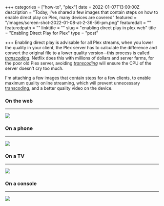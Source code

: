 +++
categories = ["how-to", "plex"]
date = 2022-01-07T13:00:00Z
description = "Today, I've shared a few images that contain steps on how to enable direct play on Plex, many devices are covered"
featured = "/images/screen-shot-2022-01-08-at-2-36-56-pm.png"
featuredalt = ""
featuredpath = ""
linktitle = ""
slug = "enabling direct play in plex web"
title = "Enabling Direct Play for Plex"
type = "post"

+++
Enabling direct play is advisable for all Plex streams, when you lower the quality in your client, the Plex server has to calculate the difference and convert the original file to a lower quality version--this process is called [_transcoding_](https://en.wikipedia.org/wiki/Transcoding). Netflix does this with millions of dollars and server farms, for the poor old Plex server, avoiding [_transcoding_](https://en.wikipedia.org/wiki/Transcoding) will ensure the CPU of the server doesn't cry too much.

I'm attaching a few images that contain steps for a few clients, to enable maximum quality online streaming, which will prevent unnecessary [transcoding](https://en.wikipedia.org/wiki/Transcoding), and a better quality video on the device.

### On the web

***

![](/images/1d8478ec-568d-4eb3-ae39-77793b6003d2.jpg)

### On a phone

***

![](/images/9a8ac71d-a8b1-4d65-941c-2a82c7f22edf.jpg)

### On a TV

***

![](/images/45cbee23-3515-4eed-9957-ccba144bb36b.jpg)

### On a console

***

![](/images/a93d509b-77c6-42c2-b43d-53b242c8810b.jpg)